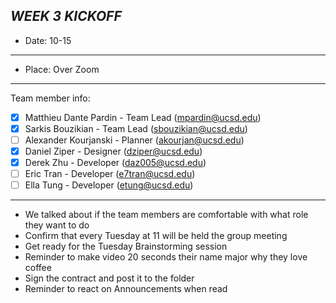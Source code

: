 ***WEEK 3 KICKOFF***
---
- Date: 10-15
---
- Place: Over Zoom
---
Team member info:<br>
- [X] Matthieu Dante Pardin - Team Lead (mpardin@ucsd.edu)<br>
- [X] Sarkis Bouzikian - Team Lead (sbouzikian@ucsd.edu)<br>
- [ ] Alexander Kourjanski - Planner (akourjan@ucsd.edu)<br>
- [X] Daniel Ziper - Designer (dziper@ucsd.edu)<br>
- [X] Derek Zhu - Developer (daz005@ucsd.edu)<br>
- [ ] Eric Tran - Developer (e7tran@ucsd.edu)<br>
- [ ] Ella Tung - Developer (etung@ucsd.edu)
---
- We talked about if the team members are comfortable with what role they want to do  
- Confirm that every Tuesday at 11 will be held the group meeting
- Get ready for the Tuesday Brainstorming session
- Reminder to make video 20 seconds their name major why they love coffee 
- Sign the contract and post it to the folder
- Reminder to react on Announcements when read 
